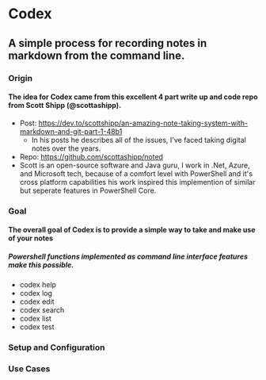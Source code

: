 # Codex
 ## A simple process for recording notes in markdown from the command line.

 ### Origin
 #### The idea for Codex came from this excellent 4 part write up and code repo from Scott Shipp (@scottashipp).
   - Post: https://dev.to/scottshipp/an-amazing-note-taking-system-with-markdown-and-git-part-1-48b1
     - In his posts he describes all of the issues, I've faced taking digital notes over the years.
   - Repo: https://github.com/scottashipp/noted
   - Scott is an open-source software and Java guru, I work in .Net, Azure, and Microsoft tech, because of a comfort level with PowerShell and it's cross platform capabilities his work inspired this implemention of similar but seperate features in PowerShell Core.

### Goal
#### The overall goal of Codex is to provide a simple way to take and make use of your notes
##### Powershell functions implemented as command line interface features make this possible.
  - codex help
  - codex log
  - codex edit 
  - codex search
  - codex list
  - codex test
 
 ### Setup and Configuration
 ### Use Cases
  
